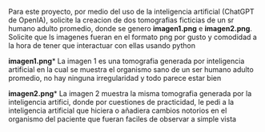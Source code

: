 Para este proyecto, por medio del uso de la inteligencia artificial (ChatGPT de OpenIA), solicite la creacion de dos tomografias ficticias de un sr humano adulto promedio, donde se genero **imagen1.png** e **imagen2.png**.
Solicite que ls imagenes fueran en el formato png por gusto y comodidad a la hora de tener que interactuar con ellas usando python

**imagen1.png***
La imagen 1 es una tomografia generada por inteligencia artificial en la cual se muestra el organismo sano de un ser humano adulto promedio, no hay ninguna irregularidad y todo parece estar bien

**imagen2.png***
La imagen 2 muestra la misma tomografia generada por la inteligencia artifici, donde por cuestiones de practicidad, le pedi a la inteligencia artificial que hiciera o añadiera cambios notorios en el organismo del paciente que fueran faciles de observar a simple vista
